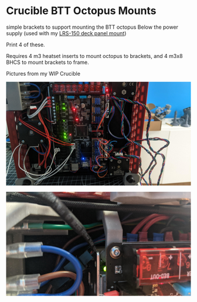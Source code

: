 # Crucible BTT Octopus Mounts

simple brackets to support mounting the BTT octopus Below the power supply (used with my [LRS-150 deck panel mount](../lrs-150-deck-panel/))

Print 4 of these. 

Requires 4 m3 heatset inserts to mount octopus to brackets, and 4 m3x8 BHCS to mount brackets to frame.

Pictures from my WIP Crucible

![Electronics Bay](Images/PXL_20220908_165026520.jpg)

![Close Up](Images/PXL_20220908_165034442.jpg)